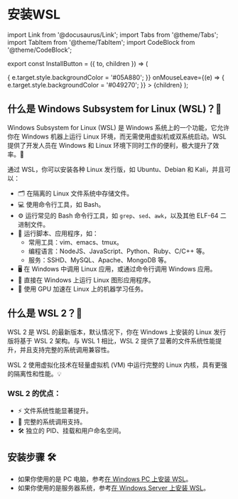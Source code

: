 # 安装WSL

import Link from '@docusaurus/Link';
import Tabs from '@theme/Tabs';
import TabItem from '@theme/TabItem';
import CodeBlock from '@theme/CodeBlock';

export const InstallButton = ({ to, children }) => (
  <Link
    to={to}
    style={{
      backgroundColor: '#049270',
      borderRadius: '8px',
      color: '#fff',
      padding: '12px',
      cursor: 'pointer',
      textDecoration: 'none',
      margin: '10px',
      marginLeft: '30px',
      marginRight: '30px',
      display: 'block',
      textAlign: 'center',
      transition: 'background-color 0.3s ease', // 添加平滑过渡效果
    }}
    onMouseEnter={(e) => {
      e.target.style.backgroundColor = '#05A880';
    }}
    onMouseLeave={(e) => {
      e.target.style.backgroundColor = '#049270';
    }}
  >
    {children}
  </Link>
);

## 什么是 Windows Subsystem for Linux (WSL)？🤔

Windows Subsystem for Linux (WSL) 是 Windows 系统上的一个功能，它允许你在 Windows 机器上运行 Linux 环境，而无需使用虚拟机或双系统启动。WSL 提供了开发人员在 Windows 和 Linux 环境下同时工作的便利，极大提升了效率。🎯

通过 WSL，你可以安装各种 Linux 发行版，如 Ubuntu、Debian 和 Kali，并且可以：

- 🗂️ 在隔离的 Linux 文件系统中存储文件。
- 💻 使用命令行工具，如 Bash。
- ⚙️ 运行常见的 Bash 命令行工具，如 `grep`、`sed`、`awk`，以及其他 ELF-64 二进制文件。
- 🚀 运行脚本、应用程序，如：
  - 常用工具：vim、emacs、tmux。
  - 编程语言：NodeJS、JavaScript、Python、Ruby、C/C++ 等。
  - 服务：SSHD、MySQL、Apache、MongoDB 等。
- 🖥️ 在 Windows 中调用 Linux 应用，或通过命令行调用 Windows 应用。
- 🎨 直接在 Windows 上运行 Linux 图形应用程序。
- 🧠 使用 GPU 加速在 Linux 上的机器学习任务。

## 什么是 WSL 2？🌟

WSL 2 是 WSL 的最新版本，默认情况下，你在 Windows 上安装的 Linux 发行版将基于 WSL 2 架构。与 WSL 1 相比，WSL 2 提供了显著的文件系统性能提升，并且支持完整的系统调用兼容性。

WSL 2 使用虚拟化技术在轻量虚拟机 (VM) 中运行完整的 Linux 内核，具有更强的隔离性和性能。💡

### WSL 2 的优点：

- ⚡ 文件系统性能显著提升。
- 🔧 完整的系统调用支持。
- 🛠️ 独立的 PID、挂载和用户命名空间。

## 安装步骤 🛠️

- 如果你使用的是 PC 电脑，参考[在 Windows PC 上安装 WSL](../install-wsl/for-windows-pc.md)。
- 如果你使用的是服务器系统，参考[在 Windows Server 上安装 WSL](../install-wsl/for-windows-server.md)。
